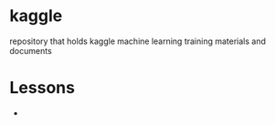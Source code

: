 # kaggle
repository that holds kaggle machine learning training materials and documents

# Lessons
- 
